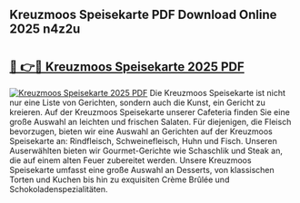 ## Kreuzmoos Speisekarte PDF Download Online 2025 n4z2u

# <h2><a href="http://gc93eq.nevu.top/?p=Kreuzmoos+Speisekarte">🔗 👉🔴 Kreuzmoos Speisekarte 2025 PDF</a></h2>

[![Kreuzmoos Speisekarte 2025 PDF](https://i.imgur.com/dBaPXMq.png)](http://gc93eq.nevu.top/?p=Kreuzmoos+Speisekarte)
Die Kreuzmoos Speisekarte ist nicht nur eine Liste von Gerichten, sondern auch die Kunst, ein Gericht zu kreieren. Auf der Kreuzmoos Speisekarte unserer Cafeteria finden Sie eine große Auswahl an leichten und frischen Salaten. Für diejenigen, die Fleisch bevorzugen, bieten wir eine Auswahl an Gerichten auf der Kreuzmoos Speisekarte an: Rindfleisch, Schweinefleisch, Huhn und Fisch. Unseren Auserwählten bieten wir Gourmet-Gerichte wie Schaschlik und Steak an, die auf einem alten Feuer zubereitet werden. Unsere Kreuzmoos Speisekarte umfasst eine große Auswahl an Desserts, von klassischen Torten und Kuchen bis hin zu exquisiten Crème Brûlée und Schokoladenspezialitäten.
